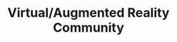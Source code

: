 ---
# This topic lives at
# https://digital.gov/topics/virtual-augmented-reality-community

# Topic Title
title: "Virtual/Augmented Reality Community"

# description — keep it short and clear
summary: ""

# Weight
weight: 1

# For more information on managing topics,
# see https://github.com/GSA/digitalgov.gov/wiki/topics
---